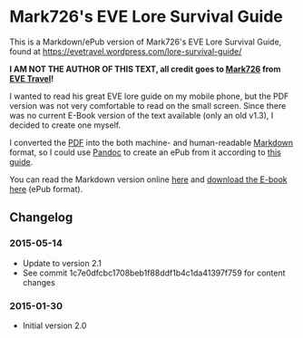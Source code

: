 # Mark726's EVE Lore Survival Guide

This is a Markdown/ePub version of Mark726's EVE Lore Survival Guide,  
found at https://evetravel.wordpress.com/lore-survival-guide/

**I AM NOT THE AUTHOR OF THIS TEXT, all credit goes to [Mark726](https://gate.eveonline.com/Profile/Mark726) from [EVE Travel](https://evetravel.wordpress.com/)!**

I wanted to read his great EVE lore guide on my mobile phone, but the PDF version was not very comfortable
to read on the small screen. Since there was no current E-Book version of the text available (only an old v1.3),
I decided to create one myself.

I converted the [PDF](https://evetravel.files.wordpress.com/2012/02/mark726s-eve-lore-survival-guide-v-2-1-no-pics.pdf)
into the both machine- and human-readable [Markdown](http://en.wikipedia.org/wiki/Markdown) format, so I could use
[Pandoc](http://en.wikipedia.org/wiki/Pandoc) to create an ePub from it according to
[this guide](http://johnmacfarlane.net/pandoc/epub.html).

You can read the Markdown version online [here](https://github.com/flesser/mark726-eve-lore-ebook/blob/master/mark726s-eve-lore-survival-guide-v-2-1.md) and [download the E-book here](https://github.com/flesser/mark726-eve-lore-ebook/blob/master/ePub/mark726s-eve-lore-survival-guide-v-2-1.epub?raw=true) (ePub format).

## Changelog

### 2015-05-14
* Update to version 2.1
* See commit 1c7e0dfcbc1708beb1f88ddf1b4c1da41397f759 for content changes

### 2015-01-30
* Initial version 2.0
